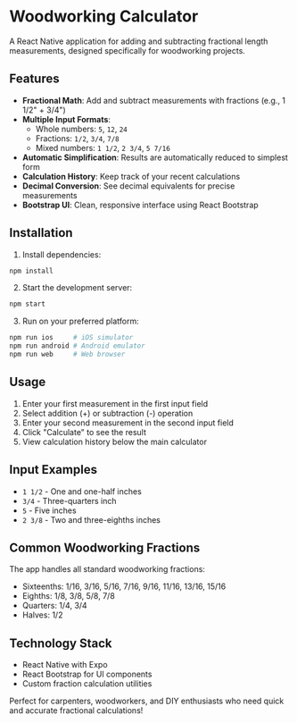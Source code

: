 # Woodworking Calculator

A React Native application for adding and subtracting fractional length measurements, designed specifically for woodworking projects.

## Features

- **Fractional Math**: Add and subtract measurements with fractions (e.g., 1 1/2" + 3/4")
- **Multiple Input Formats**: 
  - Whole numbers: `5`, `12`, `24`
  - Fractions: `1/2`, `3/4`, `7/8`
  - Mixed numbers: `1 1/2`, `2 3/4`, `5 7/16`
- **Automatic Simplification**: Results are automatically reduced to simplest form
- **Calculation History**: Keep track of your recent calculations
- **Decimal Conversion**: See decimal equivalents for precise measurements
- **Bootstrap UI**: Clean, responsive interface using React Bootstrap

## Installation

1. Install dependencies:
```bash
npm install
```

2. Start the development server:
```bash
npm start
```

3. Run on your preferred platform:
```bash
npm run ios     # iOS simulator
npm run android # Android emulator
npm run web     # Web browser
```

## Usage

1. Enter your first measurement in the first input field
2. Select addition (+) or subtraction (-) operation
3. Enter your second measurement in the second input field
4. Click "Calculate" to see the result
5. View calculation history below the main calculator

## Input Examples

- `1 1/2` - One and one-half inches
- `3/4` - Three-quarters inch
- `5` - Five inches
- `2 3/8` - Two and three-eighths inches

## Common Woodworking Fractions

The app handles all standard woodworking fractions:
- Sixteenths: 1/16, 3/16, 5/16, 7/16, 9/16, 11/16, 13/16, 15/16
- Eighths: 1/8, 3/8, 5/8, 7/8
- Quarters: 1/4, 3/4
- Halves: 1/2

## Technology Stack

- React Native with Expo
- React Bootstrap for UI components
- Custom fraction calculation utilities

Perfect for carpenters, woodworkers, and DIY enthusiasts who need quick and accurate fractional calculations!